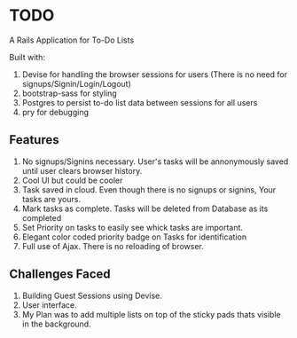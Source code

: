 # TODO
A Rails Application for To-Do Lists  

Built with:

1. Devise for handling the browser sessions for users (There is no need for signups/Signin/Login/Logout)
2. bootstrap-sass for styling
3. Postgres to persist to-do list data between sessions for all users
4. pry for debugging

## Features

1. No signups/Signins necessary. User's tasks will be annonymously saved until user clears browser history.
2. Cool UI but could be cooler
3. Task saved in cloud. Even though there is no signups or signins, Your tasks are yours.
4. Mark tasks as complete. Tasks will be deleted from Database as its completed
5. Set Priority on tasks to easily see whick tasks are important.
6. Elegant color coded priority badge on Tasks for identification
7. Full use of Ajax. There is no reloading of browser.


## Challenges Faced

1. Building Guest Sessions using Devise.
2. User interface.
3. My Plan was to add multiple lists on top of the sticky pads thats visible in the background.

